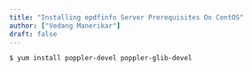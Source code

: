 ```yaml
---
title: "Installing epdfinfo Server Prerequisites On CentOS"
author: ["Vedang Manerikar"]
draft: false
---
```


```sh
$ yum install poppler-devel poppler-glib-devel
```
